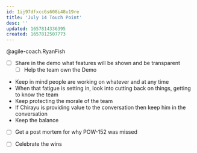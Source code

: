 ```yaml
---
id: 1ij97dfxcc6s608i48u19re
title: 'July 14 Touch Point'
desc: ''
updated: 1657814336395
created: 1657812507773
---
```


@agile-coach.RyanFish

- [ ] Share in the demo what features will be shown and be transparent
  - [ ] Help the team own the Demo

- Keep in mind people are working on whatever and at any time
- When that fatigue is setting in, look into cutting back on things, getting to know the team
- Keep protecting the morale of the team
- If Chirayu is providing value to the conversation then keep him in the conversation
- Keep the balance 

- [ ] Get a post mortem for why POW-152 was missed

- [ ] Celebrate the wins